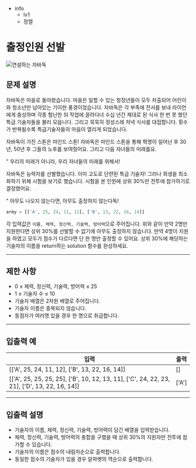 - info
    - lv1
    - 정렬

# 출정인원 선발
![연설하는 자바독](./3_1.webp)

## 문제 설명
자바독은 마을로 돌아왔습니다. 마을은 일할 수 있는 청장년들이 모두 차출되어 어린이와 청소년만 남아있는 기이한 풍경이었습니다. 자바독은 각 부족에 전서를 보내 라이언에게 충성하며 각종 험난한 SI 작업에 끌려다녀 수십 년간 제대로 된 식사 한 번 못 했던 특급 기술자들을 불러 모읍니다. 그리고 묵묵히 정성스레 저녁 식사를 대접합니다. 횟수가 반복될수록 특급기술자들의 마음이 열리게 되었습니다.

자바독이 가진 스톤은 마인드 스톤! 자바독은 마인드 스톤을 통해 혁명이 일어난 후 30년, 50년 후 그들의 노후를 보여줬어요. 그리고 다음 자녀들의 미래를요.

" 우리의 미래가 아니라, 우리 자녀들의 미래를 위해서!

자바독은 능력자를 선별했습니다. 이미 고도로 단련된 특급 기술자! 그러나 희생을 최소화하기 위해 시험을 보기로 했습니다. 시험을 본 인원에 상위 30%만 전투에 참가하기로 결정했어요.

" 아무도 나오지 않는다면, 아무도 출정하지 않는다독!

```py
army = [['A', 25, 24, 11, 12], ['B', 13, 22, 16, 14]]
```

각 입력값은 `이름, 체력, 정신력, 기술력, 방어력`으로 주어집니다. 위와 같이 만약 2명만 지원한다면 상위 30%를 선발할 수 없기에 아무도 출정하지 않습니다. 만약 4명이 지원을 하였고 모두가 점수가 다르다면 단 한 명만 출정할 수 있어요. 상위 30%에 해당하는 기술자의 이름을 return하는 solution 함수를 완성하세요. 

---

## 제한 사항

- 0 ≤ 체력, 정신력, 기술력, 방어력 ≤ 25
- 1 ≤ 기술자 수 ≤ 10
- 기술자 배열은 2차원 배열로 주어집니다.
- 기술자 이름은 중복되지 않습니다.
- 동점자가 여러명 있을 경우 한 명으로 취급합니다.

---

## 입출력 예

|          입력         |  출력 |
| ------------------------ | ------- |
| [['A', 25, 24, 11, 12], ['B', 13, 22, 16, 14]] | [] |
| [['A', 25, 25, 25, 25], ['B', 10, 12, 13, 11], ['C', 24, 22, 23, 21], ['D', 13, 22, 16, 14]] | ['A'] |

---

## 입출력 설명
- 기술자의 이름, 체력, 정신력, 기술력, 방어력이 담긴 배열을 입력받습니다.
- 체력, 정신력, 기술력, 방어력의 총합을 구했을 때 상위 30%의 지원자만 전투에 참가할 수 있습니다.
- 기술자의 이름은 점수의 내림차순으로 출력합니다.
- 동일한 점수의 기술자가 있을 경우 알파벳의 역순으로 출력합니다.
